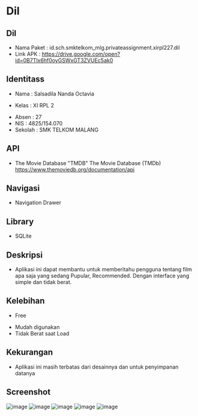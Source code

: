 # Dil


## Dil
+ Nama Paket    : id.sch.smktelkom_mlg.privateassignment.xirpl227.dil
+ Link APK      : https://drive.google.com/open?id=0B7Tlx6hf0oyGSWxGT3ZVUEc5ak0

## Identitass
+ Nama          : Salsadila Nanda Octavia
- Kelas         : XI RPL 2
+ Absen         : 27
+ NIS           : 4825/154.070
+ Sekolah       : SMK TELKOM MALANG

## API
+ The Movie Database "TMDB" The Movie Database (TMDb) https://www.themoviedb.org/documentation/api

## Navigasi
+ Navigation Drawer

## Library
+ SQLite

## Deskripsi
+ Aplikasi ini dapat membantu untuk memberitahu pengguna tentang film apa saja yang sedang Pupular, Recommended. Dengan interface yang simple dan tidak berat.

## Kelebihan
+ Free
- Mudah digunakan
- Tidak Berat saat Load

## Kekurangan
+ Aplikasi ini masih terbatas dari desainnya dan untuk penyimpanan datanya

## Screenshot
![image](https://user-images.githubusercontent.com/18629663/27074974-e431090a-5052-11e7-9609-74ac201e850b.png)
![image](https://user-images.githubusercontent.com/18629663/27075014-f474b94c-5052-11e7-9f35-23e0394bf49d.png)
![image](https://user-images.githubusercontent.com/18629663/27075031-016c0204-5053-11e7-9ca3-ca4bc4cce755.png)
![image](https://user-images.githubusercontent.com/18629663/27075060-183f97e8-5053-11e7-99f2-c294654355a0.png)
![image](https://user-images.githubusercontent.com/18629663/27075103-32d2a60e-5053-11e7-9371-2e56ac44f90a.png)


